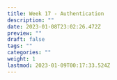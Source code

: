 ```yaml
---
title: Week 17 - Authentication
description: ""
date: 2023-01-08T23:02:26.472Z
preview: ""
draft: false
tags: ""
categories: ""
weight: 1
lastmod: 2023-01-09T00:17:33.524Z
---
```

